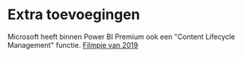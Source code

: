# Extra toevoegingen

Microsoft heeft binnen Power BI Premium ook een "Content Lifecycle Management" functie.
[Filmpje van 2019](https://myignite.techcommunity.microsoft.com/sessions/THR3096?source=TechCommunity)
